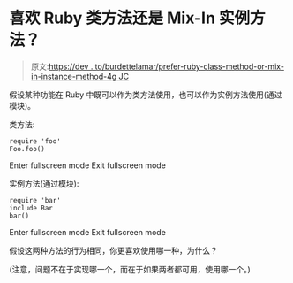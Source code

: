 # 喜欢 Ruby 类方法还是 Mix-In 实例方法？

> 原文:[https://dev . to/burdettelamar/prefer-ruby-class-method-or-mix-in-instance-method-4g JC](https://dev.to/burdettelamar/prefer-ruby-class-method-or-mix-in-instance-method-4gjc)

假设某种功能在 Ruby 中既可以作为类方法使用，也可以作为实例方法使用(通过模块)。

类方法:

```
require 'foo'  
Foo.foo() 
```

Enter fullscreen mode Exit fullscreen mode

实例方法(通过模块):

```
require 'bar'    
include Bar    
bar() 
```

Enter fullscreen mode Exit fullscreen mode

假设这两种方法的行为相同，你更喜欢使用哪一种，为什么？

(注意，问题不在于实现哪一个，而在于如果两者都可用，使用哪一个。)